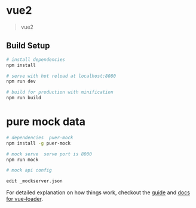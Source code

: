 # vue2

> vue2

## Build Setup

``` bash
# install dependencies
npm install

# serve with hot reload at localhost:8080
npm run dev

# build for production with minification
npm run build
```

# pure mock data

``` bash
# dependencies  puer-mock
npm install -g puer-mock

# mock serve  serve port is 8000
npm run mock

# mock api config

edit _mockserver.json

```

For detailed explanation on how things work, checkout the [guide](http://vuejs-templates.github.io/webpack/) and [docs for vue-loader](http://vuejs.github.io/vue-loader).
